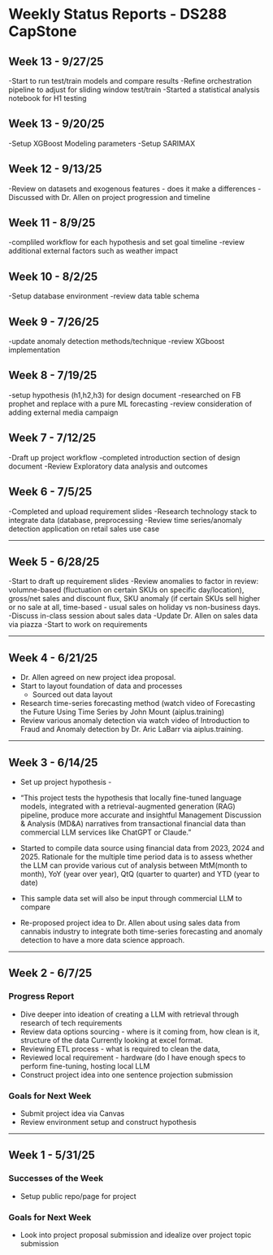 # Weekly Status Reports - DS288 CapStone

## Week 13 - 9/27/25
-Start to run test/train models and compare results
-Refine orchestration pipeline to adjust for sliding window test/train
-Started a statistical analysis notebook for H1 testing

## Week 13 - 9/20/25
-Setup XGBoost Modeling parameters
-Setup SARIMAX

## Week 12 - 9/13/25
-Review on datasets and exogenous features - does it make a differences
-Discussed with Dr. Allen on project progression and timeline

## Week 11 - 8/9/25

-compliled workflow for each hypothesis and set goal timeline
-review additional external factors such as weather impact 

## Week 10 - 8/2/25

-Setup database environment 
-review data table schema

## Week 9 - 7/26/25

-update anomaly detection methods/technique
-review XGboost implementation

## Week 8 - 7/19/25

-setup hypothesis (h1,h2,h3) for design document
-researched on FB prophet and replace with a pure ML forecasting
-review consideration of adding external media campaign

## Week 7 - 7/12/25

-Draft up project workflow 
-completed introduction section of design document
-Review Exploratory data analysis and outcomes

## Week 6 - 7/5/25

-Completed and upload requirement slides
-Research technology stack to integrate data (database, preprocessing
-Review time series/anomaly detection application on retail sales use case

-----------------------------------------------------------------------------------

## Week 5 - 6/28/25

-Start to draft up requirement slides
-Review anomalies to factor in review: volumne-based (fluctuation on certain SKUs on specific day/location), gross/net sales and discount flux, SKU anomaly (if certain SKUs sell higher or no sale at all, time-based - usual sales on holiday vs non-business days.
-Discuss in-class session about sales data
-Update Dr. Allen on sales data via piazza
-Start to work on requirements

-----------------------------------------------------------------------------------
## Week 4 - 6/21/25

- Dr. Allen agreed on new project idea proposal.
- Start to layout foundation of data and processes
  - Sourced out data layout
- Research time-series forecasting method (watch video of Forecasting the Future Using Time Series by John Mount (aiplus.training)
- Review various anomaly detection via watch video of Introduction to Fraud and Anomaly detection by Dr. Aric LaBarr via aiplus.training.
-----------------------------------------------------------------------------------
## Week 3 - 6/14/25

- Set up project hypothesis -
- “This project tests the hypothesis that locally fine-tuned language models, integrated with a retrieval-augmented generation (RAG) pipeline, produce more accurate and insightful Management Discussion & Analysis (MD&A) narratives from transactional financial data than commercial LLM services like ChatGPT or Claude.”

- Started to compile data source using financial data from 2023, 2024 and 2025.
  Rationale for the multiple time period data is to assess whether the LLM can provide various cut of analysis between MtM(month to month), YoY (year over year), QtQ (quarter to quarter) and YTD (year to date)
- This sample data set will also be input through commercial LLM to compare
- Re-proposed project idea to Dr. Allen about using sales data from cannabis industry to integrate both time-series forecasting and anomaly detection to have a more data science approach.

-----------------------------------------------------------------------------------

## Week 2 - 6/7/25

### Progress Report
- Dive deeper into ideation of creating a LLM with retrieval through research of tech requirements
- Review data options sourcing - where is it coming from, how clean is it, structure of the data
    Currently looking at excel format.
- Reviewing ETL process - what is required to clean the data, 
- Reviewed local requirement - hardware (do I have enough  specs to perform fine-tuning, hosting local LLM
- Construct project idea into one sentence projection submission

<!--### Difficulties of the Week
- [Challenges faced]   -->

### Goals for Next Week
- Submit project idea via Canvas
- Review environment setup and construct hypothesis

-----------------------------------------------------------------------------------

## Week 1 - 5/31/25

<!--### Fails of the Week
- [What didn't go as planned]-->

### Successes of the Week
- Setup public repo/page for project

<!--### Difficulties of the Week
- [Challenges faced]   -->

### Goals for Next Week
- Look into project proposal submission and idealize over project topic submission
